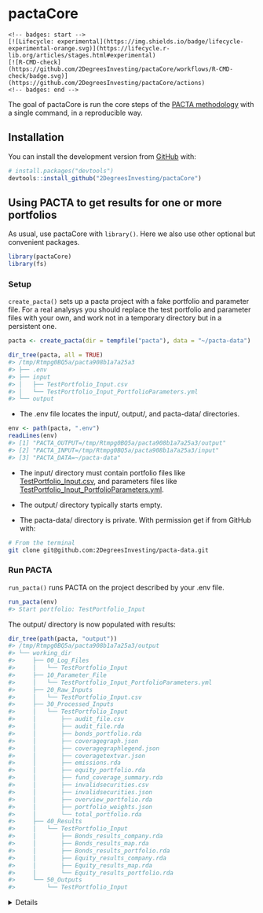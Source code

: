 
<!-- README.md is generated from README.Rmd. Please edit that file -->

# pactaCore

    <!-- badges: start -->
    [![Lifecycle: experimental](https://img.shields.io/badge/lifecycle-experimental-orange.svg)](https://lifecycle.r-lib.org/articles/stages.html#experimental)
    [![R-CMD-check](https://github.com/2DegreesInvesting/pactaCore/workflows/R-CMD-check/badge.svg)](https://github.com/2DegreesInvesting/pactaCore/actions)
    <!-- badges: end -->

The goal of pactaCore is run the core steps of the [PACTA
methodology](https://2degrees-investing.org/resource/pacta/) with a
single command, in a reproducible way.

## Installation

You can install the development version from
[GitHub](https://github.com/) with:

``` r
# install.packages("devtools")
devtools::install_github("2DegreesInvesting/pactaCore")
```

## Using PACTA to get results for one or more portfolios

As usual, use pactaCore with `library()`. Here we also use other
optional but convenient packages.

``` r
library(pactaCore)
library(fs)
```

### Setup

`create_pacta()` sets up a pacta project with a fake portfolio and
parameter file. For a real analysys you should replace the test
portfolio and parameter files with your own, and work not in a temporary
directory but in a persistent one.

``` r
pacta <- create_pacta(dir = tempfile("pacta"), data = "~/pacta-data")

dir_tree(pacta, all = TRUE)
#> /tmp/Rtmpg0BQ5a/pacta908b1a7a25a3
#> ├── .env
#> ├── input
#> │   ├── TestPortfolio_Input.csv
#> │   └── TestPortfolio_Input_PortfolioParameters.yml
#> └── output
```

-   The .env file locates the input/, output/, and pacta-data/
    directories.

``` r
env <- path(pacta, ".env")
readLines(env)
#> [1] "PACTA_OUTPUT=/tmp/Rtmpg0BQ5a/pacta908b1a7a25a3/output"
#> [2] "PACTA_INPUT=/tmp/Rtmpg0BQ5a/pacta908b1a7a25a3/input"  
#> [3] "PACTA_DATA=~/pacta-data"
```

-   The input/ directory must contain portfolio files like
    [TestPortfolio\_Input.csv](https://github.com/2DegreesInvesting/pactaCore/blob/master/inst/extdata/TestPortfolio_Input.csv),
    and parameters files like
    [TestPortfolio\_Input\_PortfolioParameters.yml](https://github.com/2DegreesInvesting/pactaCore/blob/master/inst/extdata/TestPortfolio_Input_PortfolioParameters.yml).

-   The output/ directory typically starts empty.

-   The pacta-data/ directory is private. With permission get if from
    GitHub with:

``` bash
# From the terminal
git clone git@github.com:2DegreesInvesting/pacta-data.git
```

### Run PACTA

`run_pacta()` runs PACTA on the project described by your .env file.

``` r
run_pacta(env)
#> Start portfolio: TestPortfolio_Input
```

The output/ directory is now populated with results:

``` r
dir_tree(path(pacta, "output"))
#> /tmp/Rtmpg0BQ5a/pacta908b1a7a25a3/output
#> └── working_dir
#>     ├── 00_Log_Files
#>     │   └── TestPortfolio_Input
#>     ├── 10_Parameter_File
#>     │   └── TestPortfolio_Input_PortfolioParameters.yml
#>     ├── 20_Raw_Inputs
#>     │   └── TestPortfolio_Input.csv
#>     ├── 30_Processed_Inputs
#>     │   └── TestPortfolio_Input
#>     │       ├── audit_file.csv
#>     │       ├── audit_file.rda
#>     │       ├── bonds_portfolio.rda
#>     │       ├── coveragegraph.json
#>     │       ├── coveragegraphlegend.json
#>     │       ├── coveragetextvar.json
#>     │       ├── emissions.rda
#>     │       ├── equity_portfolio.rda
#>     │       ├── fund_coverage_summary.rda
#>     │       ├── invalidsecurities.csv
#>     │       ├── invalidsecurities.json
#>     │       ├── overview_portfolio.rda
#>     │       ├── portfolio_weights.json
#>     │       └── total_portfolio.rda
#>     ├── 40_Results
#>     │   └── TestPortfolio_Input
#>     │       ├── Bonds_results_company.rda
#>     │       ├── Bonds_results_map.rda
#>     │       ├── Bonds_results_portfolio.rda
#>     │       ├── Equity_results_company.rda
#>     │       ├── Equity_results_map.rda
#>     │       └── Equity_results_portfolio.rda
#>     └── 50_Outputs
#>         └── TestPortfolio_Input
```

<details>

For each corresponding `<pair-name>`, the portfolio and parameter files
must be named `<pair-name>_Input.csv` and
`<pair-name>_Input_PortfolioParameters.yml`, respectively. For example:

-   This pair is valid: `a_Input.csv`,
    `a_Input_PortfolioParameters.yml`.

-   This pair is invalid: `a_Input.csv`,
    `b_Input_PortfolioParameters.yml`.

In the parameter files, whatever values you give to `portfolio_name_in`
and `investor_name_in` will populate the columns `portfolio_name` and
`investor_name` of some output files. For example:

-   A parameter file:

``` r
writeLines(readLines(example_input_paths()[[2]]))
#> default:
#>     parameters:
#>         portfolio_name_in: TestPortfolio_Input
#>         investor_name_in: Test
#>         peer_group: pensionfund
#>         language: EN
#>         project_code: GENERAL
```

-   A few rows of some relevant output files and columns:

<!-- -->

    #> $`/tmp/Rtmpg0BQ5a/pacta908b1a7a25a3/output/working_dir/40_Results/TestPortfolio_Input/Bonds_results_company.rda`
    #> # A tibble: 6 × 2
    #>   portfolio_name      investor_name
    #>   <chr>               <chr>        
    #> 1 TestPortfolio_Input Test         
    #> 2 TestPortfolio_Input Test         
    #> 3 TestPortfolio_Input Test         
    #> 4 TestPortfolio_Input Test         
    #> 5 TestPortfolio_Input Test         
    #> 6 TestPortfolio_Input Test         
    #> 
    #> $`/tmp/Rtmpg0BQ5a/pacta908b1a7a25a3/output/working_dir/40_Results/TestPortfolio_Input/Bonds_results_map.rda`
    #> # A tibble: 6 × 2
    #>   portfolio_name      investor_name
    #>   <chr>               <chr>        
    #> 1 TestPortfolio_Input Test         
    #> 2 TestPortfolio_Input Test         
    #> 3 TestPortfolio_Input Test         
    #> 4 TestPortfolio_Input Test         
    #> 5 TestPortfolio_Input Test         
    #> 6 TestPortfolio_Input Test         
    #> 
    #> $`/tmp/Rtmpg0BQ5a/pacta908b1a7a25a3/output/working_dir/40_Results/TestPortfolio_Input/Bonds_results_portfolio.rda`
    #> # A tibble: 6 × 2
    #>   portfolio_name      investor_name
    #>   <chr>               <chr>        
    #> 1 TestPortfolio_Input Test         
    #> 2 TestPortfolio_Input Test         
    #> 3 TestPortfolio_Input Test         
    #> 4 TestPortfolio_Input Test         
    #> 5 TestPortfolio_Input Test         
    #> 6 TestPortfolio_Input Test         
    #> 
    #> $`/tmp/Rtmpg0BQ5a/pacta908b1a7a25a3/output/working_dir/40_Results/TestPortfolio_Input/Equity_results_company.rda`
    #> # A tibble: 6 × 2
    #>   portfolio_name      investor_name
    #>   <chr>               <chr>        
    #> 1 TestPortfolio_Input Test         
    #> 2 TestPortfolio_Input Test         
    #> 3 TestPortfolio_Input Test         
    #> 4 TestPortfolio_Input Test         
    #> 5 TestPortfolio_Input Test         
    #> 6 TestPortfolio_Input Test         
    #> 
    #> $`/tmp/Rtmpg0BQ5a/pacta908b1a7a25a3/output/working_dir/40_Results/TestPortfolio_Input/Equity_results_map.rda`
    #> # A tibble: 6 × 2
    #>   portfolio_name      investor_name
    #>   <chr>               <chr>        
    #> 1 TestPortfolio_Input Test         
    #> 2 TestPortfolio_Input Test         
    #> 3 TestPortfolio_Input Test         
    #> 4 TestPortfolio_Input Test         
    #> 5 TestPortfolio_Input Test         
    #> 6 TestPortfolio_Input Test         
    #> 
    #> $`/tmp/Rtmpg0BQ5a/pacta908b1a7a25a3/output/working_dir/40_Results/TestPortfolio_Input/Equity_results_portfolio.rda`
    #> # A tibble: 6 × 2
    #>   portfolio_name      investor_name
    #>   <chr>               <chr>        
    #> 1 TestPortfolio_Input Test         
    #> 2 TestPortfolio_Input Test         
    #> 3 TestPortfolio_Input Test         
    #> 4 TestPortfolio_Input Test         
    #> 5 TestPortfolio_Input Test         
    #> 6 TestPortfolio_Input Test

</details>
